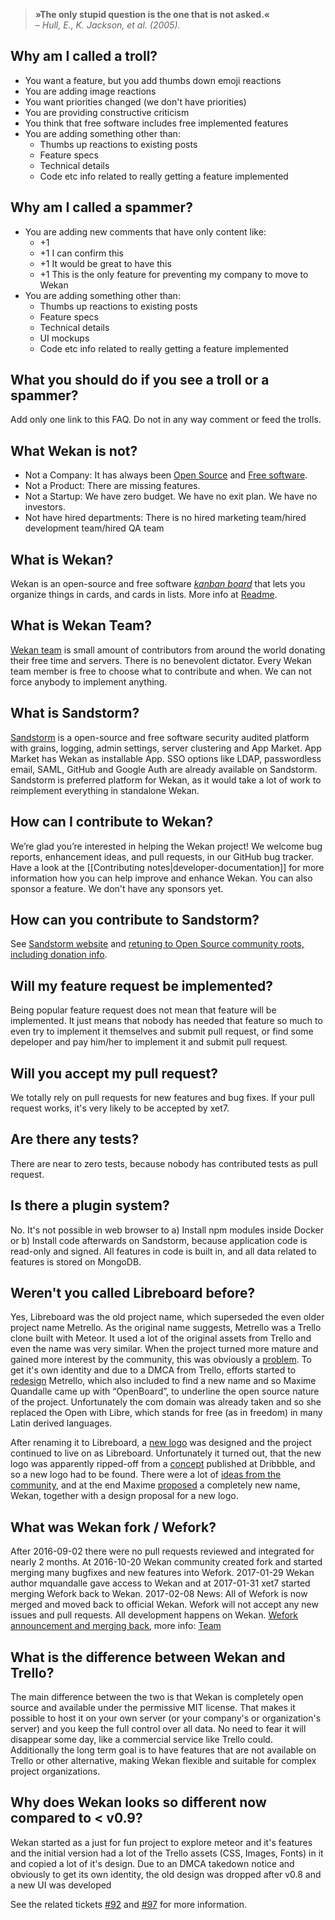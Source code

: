 > **»The only stupid question is the one that is not asked.«**  
> *– Hull, E., K. Jackson, et al. (2005).*

## Why am I called a troll?
* You want a feature, but you add thumbs down emoji reactions
* You are adding image reactions
* You want priorities changed (we don't have priorities)
* You are providing constructive criticism
* You think that free software includes free implemented features
* You are adding something other than:
  * Thumbs up reactions to existing posts
  * Feature specs
  * Technical details
  * Code etc info related to really getting a feature implemented

## Why am I called a spammer?
* You are adding new comments that have only content like:
  * +1
  * +1 I can confirm this
  * +1 It would be great to have this
  * +1 This is the only feature for preventing my company to move to Wekan
* You are adding something other than:
  * Thumbs up reactions to existing posts
  * Feature specs
  * Technical details
  * UI mockups
  * Code etc info related to really getting a feature implemented

## What you should do if you see a troll or a spammer?
Add only one link to this FAQ. Do not in any way comment or feed the trolls.

## What Wekan is not?
* Not a Company: It has always been [Open Source](https://en.wikipedia.org/wiki/Open-source_software) and [Free software](https://en.wikipedia.org/wiki/Free_software). 
* Not a Product: There are missing features.
* Not a Startup: We have zero budget. We have no exit plan. We have no investors.
* Not have hired departments: There is no hired marketing team/hired development team/hired QA team

## What is Wekan?
Wekan is an open-source and free software _[kanban board][kanban]_ that lets you organize things in cards, and cards in lists. More info at [Readme][].

[readme]: https://github.com/wekan/wekan/blob/master/README.md
[kanban]: https://en.wikipedia.org/wiki/Kanban_board

## What is Wekan Team?
[Wekan team](https://github.com/wekan/wekan/wiki/Team) is small amount of contributors from around the world donating their free time and servers. There is no benevolent dictator. Every Wekan team member is free to choose what to contribute and when. We can not force anybody to implement anything.

## What is Sandstorm?
[Sandstorm](https://sandstorm.io) is a open-source and free software security audited platform with grains, logging, admin settings, server
clustering and App Market. App Market has Wekan as installable App. SSO options like LDAP, passwordless email, SAML, GitHub and Google Auth are already available on Sandstorm. Sandstorm is preferred platform for Wekan, as it would take a lot of work to reimplement everything in standalone Wekan. 

## How can I contribute to Wekan?
We’re glad you’re interested in helping the Wekan project! We welcome bug reports, enhancement ideas, and pull requests, in our GitHub bug tracker. Have a look at the [[Contributing notes|developer-documentation]] for more information how you can help improve and enhance Wekan. You can also sponsor a feature. We don't have any sponsors yet.

## How can you contribute to Sandstorm?
See [Sandstorm website](https://sandstorm.io) and [retuning to Open Source community roots, including donation info](https://sandstorm.io/news/2017-02-06-sandstorm-returning-to-community-roots). 

## Will my feature request be implemented?
Being popular feature request does not mean that feature will be implemented. It just means that nobody has needed that feature so much to even try to implement it themselves and submit pull request, or find some depeloper and pay him/her to implement it and submit pull request.

## Will you accept my pull request?
We totally rely on pull requests for new features and bug fixes. If your pull request works, it's very likely to be accepted by xet7.

## Are there any tests?
There are near to zero tests, because nobody has contributed tests as pull request.

## Is there a plugin system?
No. It's not possible in web browser to a) Install npm modules inside Docker or b) Install code afterwards on Sandstorm, because application code is read-only and signed. All features in code is built in, and all data related to features is stored on MongoDB.

## Weren't you called Libreboard before?
Yes, Libreboard was the old project name, which superseded the even older project name Metrello. As the original name suggests, Metrello was a Trello clone built with Meteor. It used a lot of the original assets from Trello and even the name was very similar. When the project turned more mature and gained more interest by the community, this was obviously a [problem]. To get it's own identity and due to a DMCA from Trello, efforts started to [redesign] Metrello, which also included to find a new name and so Maxime Quandalle came up with “OpenBoard”, to underline the open source nature of the project. Unfortunately the com domain was already taken and so she replaced the Open with Libre, which stands for free (as in freedom) in many Latin derived languages.

After renaming it to Libreboard, a [new logo] was designed and the project continued to live on as Libreboard. Unfortunately it turned out, that the new logo was apparently ripped-off from a [concept] published at Dribbble, and so a new logo had to be found. There were a lot of [ideas from the community][logo-ticket], and at the end Maxime [proposed][wekan-proposal] a completely new name, Wekan, together with a design proposal for a new logo.

[problem]: https://github.com/wekan/wekan/issues/92
[redesign]: https://github.com/wekan/wekan/issues/94
[new logo]: https://github.com/wekan/wekan/issues/64#issuecomment-69005150
[concept]: https://dribbble.com/shots/746215-Pigeon
[logo-ticket]: https://github.com/wekan/wekan/issues/64#issuecomment-74357809
[wekan-proposal]: https://github.com/wekan/wekan/issues/64#issuecomment-135221046

## What was Wekan fork / Wefork?
After 2016-09-02 there were no pull requests reviewed and integrated for nearly 2 months. At 2016-10-20 Wekan community created fork and started merging many bugfixes and new features into Wefork. 2017-01-29 Wekan author mquandalle gave access to Wekan and at 2017-01-31 xet7 started merging Wefork back to Wekan. 2017-02-08 News: All of Wefork is now merged and moved back to official Wekan. Wefork will not accept any new issues and pull requests. All development happens on Wekan. [Wefork announcement and merging back](https://github.com/wekan/wekan/issues/640#issuecomment-276383458), more info: [Team](https://github.com/wekan/wekan/wiki/Team)

## What is the difference between Wekan and Trello?
The main difference between the two is that Wekan is completely open source and available under the permissive MIT license. That makes it possible to host it on your own server (or your company's or organization's server) and you keep the full control over all data. No need to fear it will disappear some day, like a commercial service like Trello could.  
Additionally the long term goal is to have features that are not available on Trello or other alternative, making Wekan flexible and suitable for complex project organizations.

## Why does Wekan looks so different now compared to < v0.9?
Wekan started as a just for fun project to explore meteor and it's features and the initial version had a lot of the Trello assets (CSS, Images, Fonts) in it and copied a lot of it's design. Due to an DMCA takedown notice and obviously to get its own identity, the old design was dropped after v0.8 and a new UI was developed

See the related tickets [#92] and [#97] for more information.

[#92]: https://github.com/wekan/wekan/issues/92
[#97]: https://github.com/wekan/wekan/issues/97
